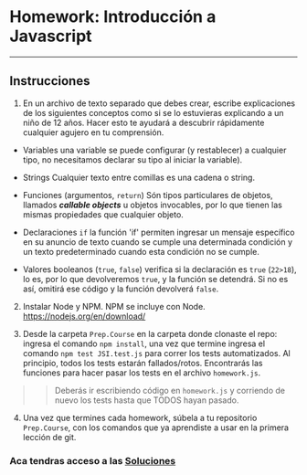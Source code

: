 # Homework: Introducción a Javascript

---

## Instrucciones

1. En un archivo de texto separado que debes crear, escribe explicaciones de los siguientes conceptos como si se lo estuvieras explicando a un niño de 12 años. Hacer esto te ayudará a descubrir rápidamente cualquier agujero en tu comprensión.

 * Variables
  una variable se puede configurar (y restablecer) a cualquier tipo, no necesitamos declarar su tipo al iniciar la variable).

 * Strings
 Cualquier texto entre comillas es una cadena o string.

 * Funciones (argumentos, `return`)
 Són tipos particulares de objetos, llamados ***callable objects*** u objetos invocables, por lo que tienen las mismas propiedades que cualquier objeto.

 * Declaraciones `if`
 la función  'if' permiten ingresar un mensaje específico en su anuncio de texto cuando se cumple una determinada condición y un texto predeterminado cuando esta condición no se cumple.

 * Valores booleanos (`true`, `false`)
 verifica  si la declaración es `true` (`22>18`), lo es, por lo que devolveremos `true`, y la función se detendrá. Si no es así, omitirá ese código y la función devolverá `false`.


2. Instalar Node y NPM. NPM se incluye con Node. <https://nodejs.org/en/download/>

3. Desde la carpeta `Prep.Course` en la carpeta donde clonaste el repo: ingresa el comando `npm install`, una vez que termine ingresa el comando `npm test JSI.test.js` para correr los tests automatizados. Al principio, todos los tests estarán fallados/rotos. Encontrarás las funciones para hacer pasar los tests en el archivo `homework.js`.

>> Deberás ir escribiendo código en `homework.js` y corriendo de nuevo los tests hasta que TODOS hayan pasado.

4. Una vez que termines cada homework, súbela a tu repositorio `Prep.Course`, con los comandos que ya aprendiste a usar en la primera lección de git.

### Aca tendras acceso a las [Soluciones](https://github.com/atralice/Curso.Prep.Henry/blob/solution/02-JS-I/homework/homework.js)
